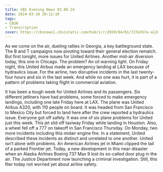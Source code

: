 ```yaml
---
title: CBS Evening News 03.09.24
date: 2024-03-10 20:12:10
tags:
- CBSN
- Transcription
cover: https://cbsnews1.cbsistatic.com/hub/i/r/2019/04/01/727e357a-a126-4138-a2c5-4d3222669d57/thumbnail/640x360/3ff2761028dc5c65cc4f07acd54bcd5c/cbsn2-logo-1920x1080.jpg
---
```

As we come on the air, dueling rallies in Georgia, a key battleground state. The B and T campaigns now pivoting toward their general election rematch. But first tonight, more issues for United Airlines. Another mid-air diversion today, this one in Chicago. The problem? An oil warning light. On Friday night, this United Airbus made an emergency landing at LAX because of hydraulics issue. For the airline, two disruptive incidents in the last twenty-four hours and six in the last week. And while no one was hurt, it is part of a pattern of problems taking flight in commercial aviation. 

It has been a tough week for United Airlines and its passengers. Six different jetliners have had problems, some forced to make emergency landings, including one late Friday here at LAX. The plane was United Airbus A320, with 110 people on board. It was headed from San Francisco to Mexico City but forced to land here after the crew reported a hydraulics issue. Everyone got off safely. It was one of six plane problems for United just this week. This jet slid off taxiway Friday while landing in Houston. Also, a wheel fell off a 777 on takeoff in San Francisco Thursday. On Monday, two more incidents including this midair engine fire. In a statement, United described these incidents as distinct and unrelated to one another. United isn’t alone with problems. An American Airlines jet in Miami clipped the tail of a parked Frontier jet. Today, a new development in this near-disaster when an Alaska Airlines Boeing 737 Max 9 lost its so-called door plug in the air. The Justice Department now launching a criminal investigation. Still, this flier today not worried yet about airline safety. 
